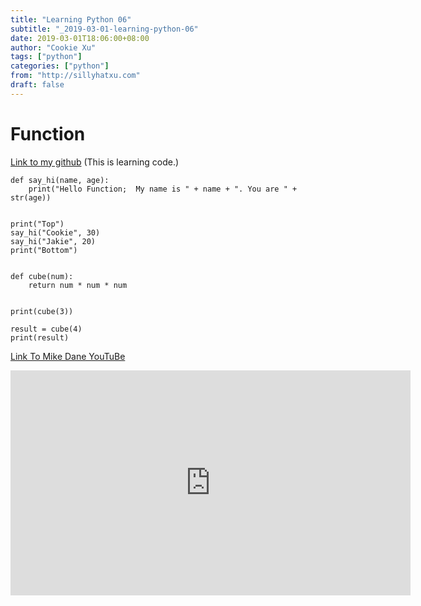 ```yaml
---
title: "Learning Python 06"
subtitle: "_2019-03-01-learning-python-06"
date: 2019-03-01T18:06:00+08:00
author: "Cookie Xu"
tags: ["python"]
categories: ["python"]
from: "http://sillyhatxu.com"
draft: false
---
```


# Function

[Link to my github](https://github.com/sillyhatxu/learning-python/blob/master/function.py) (This is learning code.)

```
def say_hi(name, age):
    print("Hello Function;  My name is " + name + ". You are " + str(age))


print("Top")
say_hi("Cookie", 30)
say_hi("Jakie", 20)
print("Bottom")


def cube(num):
    return num * num * num


print(cube(3))

result = cube(4)
print(result)
```

[Link To Mike Dane YouTuBe](https://www.youtube.com/watch?v=LbOwv6y6xjo&index=14&list=PLLAZ4kZ9dFpMMs5lskzBApYXn0bl7emsW)

<iframe id="ytplayer" type="text/html" width="640" height="360"
  src="https://www.youtube.com/embed/LbOwv6y6xjo?origin=https://www.youtube.com/watch?v=LbOwv6y6xjo&index=14&list=PLLAZ4kZ9dFpMMs5lskzBApYXn0bl7emsW"
  frameborder="0"></iframe>